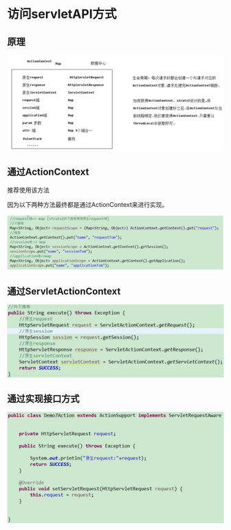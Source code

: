 # 访问servletAPI方式

## 原理

![](../../.gitbook/assets/image%20%28107%29.png)

## 通过ActionContext

推荐使用该方法

因为以下两种方法最终都是通过ActionContext来进行实现。

![](../../.gitbook/assets/image%20%2878%29.png)

## 通过ServletActionContext

![](../../.gitbook/assets/image%20%2869%29.png)

## 通过实现接口方式

![](../../.gitbook/assets/image%20%2872%29.png)

